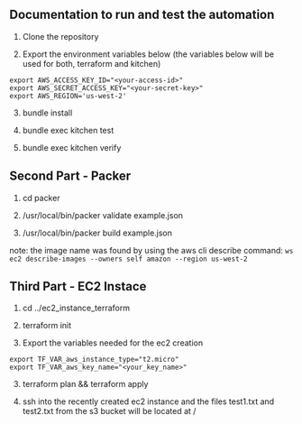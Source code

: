 ## Documentation to run and test the automation

1. Clone the repository

2. Export the environment variables below (the variables below will be used for both, terraform and kitchen)

```
export AWS_ACCESS_KEY_ID="<your-access-id>"           
export AWS_SECRET_ACCESS_KEY="<your-secret-key>"
export AWS_REGION='us-west-2'
```

3. bundle install 

4. bundle exec kitchen test

5. bundle exec kitchen verify

## Second Part - Packer


1. cd packer

2. /usr/local/bin/packer validate example.json

3. /usr/local/bin/packer build example.json

note: the image name was found by using the aws cli describe command:
`ws ec2 describe-images --owners self amazon --region us-west-2`

## Third Part - EC2 Instace 

1. cd ../ec2_instance_terraform

2. terraform init

3. Export the variables needed for the ec2 creation 

```
export TF_VAR_aws_instance_type="t2.micro"
export TF_VAR_aws_key_name="<your_key_name>"
```
3. terraform plan && terraform apply

4. ssh into the recently created ec2 instance and the files test1.txt and test2.txt from the s3 bucket will be located at /
